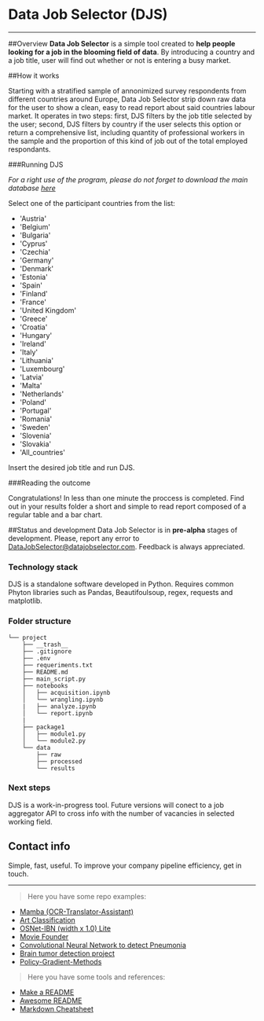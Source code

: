 # Data Job Selector (DJS)
---

##Overview
**Data Job Selector** is a simple tool created to **help people looking for a job in the blooming field of data**. By introducing a country and a job title, user will find out whether or not is entering a busy market.

##How it works

Starting with a stratified sample of annonimized survey respondents from different countries around Europe, Data Job Selector strip down raw data for the user to show a clean, easy to read report about said countries labour market. It operates in two steps: first, DJS filters by the job title selected by the user; second, DJS filters by country if the user selects this option or return a comprehensive list, including quantity of professional workers in the sample and the proportion of this kind of job out of the total employed respondants. 

###Running DJS

*For a right use of the program, please do not forget to download the main database [here](http://www.potacho.com/files/ironhack/raw_data_project_m1.db)*

Select one of the participant countries from the list:

* 'Austria'
* 'Belgium'
* 'Bulgaria'
* 'Cyprus'
* 'Czechia'
* 'Germany'
* 'Denmark'
* 'Estonia'
* 'Spain'
* 'Finland'
* 'France'
* 'United Kingdom'
* 'Greece'
* 'Croatia'
* 'Hungary'
* 'Ireland'
* 'Italy'
* 'Lithuania'
* 'Luxembourg'
* 'Latvia'
* 'Malta'
* 'Netherlands'
* 'Poland'
* 'Portugal'
* 'Romania'
* 'Sweden'
* 'Slovenia'
* 'Slovakia'
* 'All_countries'

Insert the desired job title and run DJS.

###Reading the outcome

Congratulations! In less than one minute the proccess is completed. Find out in your results folder a short and simple to read report composed of a regular table and a bar chart.


##Status and development
Data Job Selector is in **pre-alpha** stages of development. Please, report any error to DataJobSelector@datajobselector.com. Feedback is always appreciated.

### Technology stack
DJS is a standalone software developed in Python. Requires common Phyton libraries such as Pandas, Beautifoulsoup, regex, requests and matplotlib.

### **Folder structure**
```
└── project
    ├── __trash__
    ├── .gitignore
    ├── .env
    ├── requeriments.txt
    ├── README.md
    ├── main_script.py
    ├── notebooks
    │   ├── acquisition.ipynb
    │   └── wrangling.ipynb
    |   ├── analyze.ipynb
    │   └── report.ipynb
    |
    ├── package1
    │   ├── module1.py
    │   └── module2.py
    └── data
        ├── raw
        ├── processed
        └── results
```

### Next steps
DJS is a work-in-progress tool. Future versions will conect to a job aggregator API to cross info with the number of vacancies in selected working field.

## **Contact info**
Simple, fast, useful. To improve your company pipeline efficiency, get in touch.

---

> Here you have some repo examples:
- [Mamba (OCR-Translator-Assistant)](https://github.com/YonatanRA/OCR-translator-assistant-project)
- [Art Classification](https://github.com/serguma/art_classification)
- [OSNet-IBN (width x 1.0) Lite](https://github.com/RodMech/OSNet-IBN1-Lite)
- [Movie Founder](https://github.com/Alfagu/final-project-Ironhack-0419mad)
- [Convolutional Neural Network to detect Pneumonia](https://github.com/jmolins89/final-project)
- [Brain tumor detection project](https://github.com/alonsopdani/brain-tumor-detection-project)
- [Policy-Gradient-Methods](https://github.com/cyoon1729/Policy-Gradient-Methods)

> Here you have some tools and references:
- [Make a README](https://www.makeareadme.com/)
- [Awesome README](https://github.com/matiassingers/awesome-readme)
- [Markdown Cheatsheet](https://github.com/adam-p/markdown-here/wiki/Markdown-Cheatsheet)


